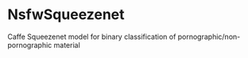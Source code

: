# NsfwSqueezenet
Caffe Squeezenet model for binary classification of pornographic/non-pornographic material
